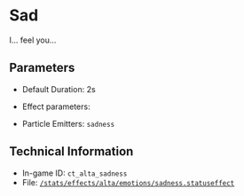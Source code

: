 # Sad

I... feel you...

## Parameters

- Default Duration: 2s
- Effect parameters: 

- Particle Emitters: `sadness`

## Technical Information

- In-game ID: `ct_alta_sadness`
- File: [`/stats/effects/alta/emotions/sadness.statuseffect`](https://github.com/Ceterai/Enternia/blob/main/stats/effects/alta/emotions/sadness.statuseffect)
